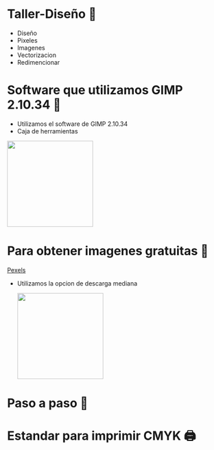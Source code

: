 # Taller-Diseño 🧠
* Diseño
* Pixeles
* Imagenes
* Vectorizacion
* Redimencionar

# Software que utilizamos GIMP 2.10.34 🐺

  * Utilizamos el software de GIMP 2.10.34
  * Caja de herramientas
   <img  width="200" src="https://user-images.githubusercontent.com/96964513/276786476-d9add78e-cdbe-4c60-b351-52ffaeaa8866.png" />

# Para obtener imagenes gratuitas 🎨

  [Pexels](https://www.pexels.com/es-es/)

  * Utilizamos la opcion de descarga mediana

    <img align="center" width="200" src="https://user-images.githubusercontent.com/96964513/276787015-1421a707-b62a-4c4e-8205-8c7a4d14949d.png" />
    
# Paso a paso 👀

# Estandar para imprimir CMYK 🖨
